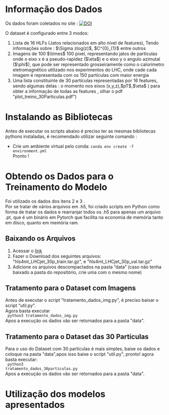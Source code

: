 # Informação dos Dados
Os dados foram coletados no site :  [![DOI](https://zenodo.org/badge/DOI/10.5281/zenodo.3601436.svg)](https://doi.org/10.5281/zenodo.3601436)

O dataset é configurado entre 3 modos:
<ol>
  <li>Lista de 16 HLFs (Jatos relacionados em alto nível de features), Tendo informações sobre : $\Sigma zlog(z)$, $C^{0}_{1}$ entre outros</li>
<li>Imagens de 100 $\times$ 100 pixel, representando jatos de partículas onde o eixo x é a pseudo-rapidez ($\eta$) e o eixo y o angulo azimutal <br>
  ($\phi$), que pode ser representado grosseiramente como o calorímetro eletromagnético utilizado nos experimentos do LHC, onde cade cada imagem é representada com os 150 partículas com maior energia </li>
<li>Uma lista constituinte de 30 partículas representadas por 16 features, sendo algumas delas : o momento nos eixos (x,y,z),$pT$,$\eta$ ( para obter a informação de todas as features , olhar o pdf "plot_treino_30Particulas.pdf")</li>
</ol>

# Instalando as Bibliotecas  
Antes de executar os scripts abaixo é preciso ter as mesmas bibliotecas pythons instaladas, é recomendado utilizar seguinte comando :
- Crie um ambiente virtual pelo conda:
  <code>conda env create -f environment.yml </code> <br/>
Pronto !

# Obtendo os Dados para o Treinamento do Modelo 
Foi utilizado os dados dos itens 2 e 3 .<br>
Por se tratar de vários arquivos  em .h5, foi criado scripts em Python como forma de tratar os dados e rearranjar todos os .h5 para apenas um arquivo .pt, que é um binário em Pytorch que facilita na economia de memória tanto em disco, quanto em memória ram.
<br>

## Baixando os Arquivos
<ol>
<li> Acessar o <a href="https://zenodo.org/records/3601436" target="_blank">link </a> </li>
<li> Fazer o Download dos seguintes arquivos: "hls4ml_LHCjet_30p_train.tar.gz", e "hls4ml_LHCjet_30p_val.tar.gz"
</li>
<li> Adicione os arquivos descompactados na pasta “data” (caso não tenha baixado a pasta do repositório, crie uma com o mesmo nome) </li>
</ol>

## Tratamento para o Dataset com Imagens 
Antes de executar o script "tratamento_dados_img.py", é preciso baixar o script “util.py”.  
Agora basta executar <br>
<code> python3 tratamento_dados_img.py </code> <br>
Apos a execução os dados vão ser retornados para a pasta "data".

## Tratamento para o Dataset das 30 Partículas 
Para o uso do Dataset com 30 partículas é mais simples, baixe os dados e coloque na pasta "data",apos isso baixe o script "util.py", pronto! agora basta executar:<br>
<code> python3 tratamento_dados_30particulas.py </code> <br>
Apos a execução os dados vão ser retornados para a pasta "data".

# Utilização dos modelos apresentados
